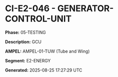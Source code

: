 # CI-E2-046 - GENERATOR-CONTROL-UNIT

**Phase:** 05-TESTING

**Description:** GCU

**AMPEL:** AMPEL-01-TUW (Tube and Wing)

**Segment:** E2-ENERGY

**Generated:** 2025-08-25 17:27:29 UTC
